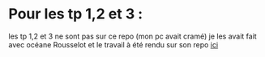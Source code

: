 # Pour les tp 1,2 et 3 :
les tp 1,2 et 3 ne sont pas sur ce repo (mon pc avait cramé) je les avait fait avec océane Rousselot et le travail à été rendu sur son repo [ici](https://github.com/Ocersl33/Rendu_TP_Linux)